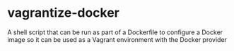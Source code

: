 # vagrantize-docker
A shell script that can be run as part of a Dockerfile to configure a Docker image so it can be used as a Vagrant environment with the Docker provider
